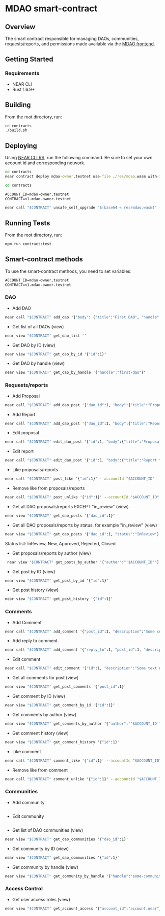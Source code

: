 # MDAO smart-contract

## Overview

The smart contract responsible for managing DAOs, communities, requests/reports, and permissions made available via the [MDAO frontend](https://mdao.near.social).

## Getting Started

### Requirements
- NEAR CLI
- Rust 1.6.9+

## Building

From the root directory, run:

```cmd
cd contracts
./build.sh
```

## Deploying

Using [NEAR CLI RS](https://github.com/near/near-cli-rs), run the following command. Be sure to set your own account id and corresponding network.

```cmd
cd contracts
near contract deploy mdao-owner.testnet use-file ./res/mdao.wasm with-init-call new json-args {} prepaid-gas '1 TGas' attached-deposit '0 NEAR' network-config testnet sign-with-keychain send
```

```cmd
cd contracts

ACCOUNT_ID=mdao-owner.testnet
CONTRACT=v1.mdao-owner.testnet

near call "$CONTRACT" unsafe_self_upgrade "$(base64 < res/mdao.wasm)" --base64 --accountId $ACCOUNT_ID --gas 300000000000000
```

## Running Tests

From the root directory, run:

```cmd
npm run contract:test
```

## Smart-contract methods

To use the smart-contract methods, you need to set variables: 
```cmd
ACCOUNT_ID=mdao-owner.testnet
CONTRACT=v1.mdao-owner.testnet
```

### DAO

- Add DAO
```cmd
near call "$CONTRACT" add_dao '{"body": {"title":"First DAO", "handle":"first-dao", "description":"Some description...","logo_url":"logo url", "banner_url":"banner url","is_congress":false}, "owners":["'$OWNER_ACCOUNT'", "owner2.testnet"], "category_list":["label1","label2"], "metrics":["metric-title"], "metadata":{"website":"test website"}}' --accountId "$CONTRACT"
```

- Get list of all DAOs (view)
```cmd
near view "$CONTRACT" get_dao_list ''
```

- Get DAO by ID (view)
```cmd
near view "$CONTRACT" get_dao_by_id '{"id":1}'
```

- Get DAO by handle (view)
```cmd
near view "$CONTRACT" get_dao_by_handle '{"handle":"first-dao"}'
```

### Requests/reports

- Add Proposal
```cmd
near call "$CONTRACT" add_dao_post '{"dao_id":1, "body":{"title":"Proposal title", "description":"Proposal description", "labels":["label1","label2"], "metrics":{"metric-title":"metric-value"}, "reports":[], "post_type": "Proposal", "proposal_version": "V1"}}' --accountId "$ACCOUNT_ID"
```

- Add Report
```cmd
near call "$CONTRACT" add_dao_post '{"dao_id":1, "body":{"title":"Report title", "description":"Report description", "labels":[], "metrics":{"metric-title":"metric-value"}, "proposal_id":1, "post_type": "Report", "report_version": "V1"}}' --accountId "$ACCOUNT_ID"
```


- Edit proposal
```cmd
near call "$CONTRACT" edit_dao_post '{"id":1, "body":{"title":"Proposal title upd", "description":"Proposal description upd", "labels":["label1"], "metrics":{}, "reports":[], "post_type": "Proposal", "proposal_version": "V1"}}' --accountId "$ACCOUNT_ID"
```


- Edit report
```cmd
near call "$CONTRACT" edit_dao_post '{"id":1, "body":{"title":"Report title upd", "description":"Report description upd", "labels":["label2"], "metrics":{}, "proposal_id":1, "post_type": "Report", "report_version": "V1"}}' --accountId "$ACCOUNT_ID"
```


- Like proposals/reports
```cmd
near call "$CONTRACT" post_like '{"id":1}' --accountId "$ACCOUNT_ID"
```


- Remove like from proposals/reports
```cmd
near call "$CONTRACT" post_unlike '{"id":1}' --accountId "$ACCOUNT_ID"
```


- Get all DAO proposals/reports EXCEPT "in_review" (view)
```cmd
near view "$CONTRACT" get_dao_posts '{"dao_id":1}'
```


- Get all DAO proposals/reports by status, for example "in_review" (view)
```cmd
near view "$CONTRACT" get_dao_posts '{"dao_id":1, "status":"InReview"}'
```
Status list: InReview, New, Approved, Rejected, Closed


- Get proposals/reports by author (view)
```cmd
 near view "$CONTRACT" get_posts_by_author '{"author":"'$ACCOUNT_ID'"}'
```


- Get post by ID (view)
```cmd
near view "$CONTRACT" get_post_by_id '{"id":1}'
```


- Get post history (view)
```cmd
near view "$CONTRACT" get_post_history '{"id":1}'
```


### Comments

- Add Comment
```cmd
near call "$CONTRACT" add_comment '{"post_id":1, "description":"Some comment text"}' --accountId "$ACCOUNT_ID"
```


- Add reply to comment
```cmd
near call "$CONTRACT" add_comment '{"reply_to":1, "post_id":1, "description":"Reply comment text"}' --accountId "$ACCOUNT_ID"
```

- Edit comment
```cmd
near call "$CONTRACT" edit_comment '{"id":1, "description":"Some text upd"}' --accountId "$ACCOUNT_ID"
```

- Get all comments for post (view)
```cmd
near view "$CONTRACT" get_post_comments '{"post_id":1}'
```


- Get comment by ID (view)
```cmd
near view "$CONTRACT" get_comment_by_id '{"id":1}'
```


- Get comments by author (view)
```cmd
near view "$CONTRACT" get_comments_by_author '{"author":"'$ACCOUNT_ID'"}'
```


- Get comment history (view)
```cmd
near view "$CONTRACT" get_comment_history '{"id":1}'
```


- Like comment
```cmd
near call "$CONTRACT" comment_like '{"id":1}' --accountId "$ACCOUNT_ID"
```

- Remove like from comment
```cmd
near call "$CONTRACT" comment_unlike '{"id":1}' --accountId "$ACCOUNT_ID"
```

### Communities
- Add community
```cmd
```

- Edit community
```cmd
```

- Get list of DAO communities (view)
```cmd
near view "$CONTRACT" get_dao_communities '{"dao_id":1}'
```

- Get community by ID (view)
```cmd
near view "$CONTRACT" get_dao_communities '{"id":1}'
```

- Get community by handle (view)
```cmd
near view "$CONTRACT" get_community_by_handle '{"handle":"some-community"}'
```

### Access Control
- Get user access roles (view)
```cmd
near view "$CONTRACT" get_account_access '{"account_id":"account.near"}'
```
